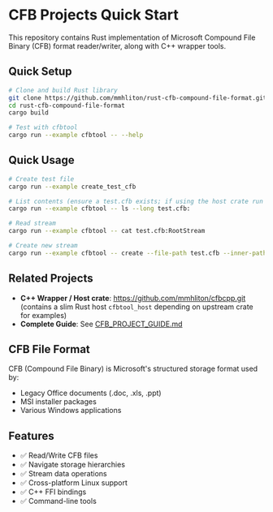 # CFB Projects Quick Start

This repository contains Rust implementation of Microsoft Compound File Binary (CFB) format reader/writer, along with C++ wrapper tools.

## Quick Setup

```bash
# Clone and build Rust library
git clone https://github.com/mmhliton/rust-cfb-compound-file-format.git
cd rust-cfb-compound-file-format
cargo build

# Test with cfbtool
cargo run --example cfbtool -- --help
```

## Quick Usage

```bash
# Create test file
cargo run --example create_test_cfb

# List contents (ensure a test.cfb exists; if using the host crate run `cargo run --example create_test_cfb` first)
cargo run --example cfbtool -- ls --long test.cfb:

# Read stream
cargo run --example cfbtool -- cat test.cfb:RootStream

# Create new stream
cargo run --example cfbtool -- create --file-path test.cfb --inner-path TestStorage --stream-name NewStream
```

## Related Projects

- **C++ Wrapper / Host crate**: https://github.com/mmhliton/cfbcpp.git (contains a slim Rust host `cfbtool_host` depending on upstream crate for examples)
- **Complete Guide**: See [CFB_PROJECT_GUIDE.md](CFB_PROJECT_GUIDE.md)

## CFB File Format

CFB (Compound File Binary) is Microsoft's structured storage format used by:
- Legacy Office documents (.doc, .xls, .ppt)
- MSI installer packages
- Various Windows applications

## Features

- ✅ Read/Write CFB files
- ✅ Navigate storage hierarchies
- ✅ Stream data operations
- ✅ Cross-platform Linux support
- ✅ C++ FFI bindings
- ✅ Command-line tools